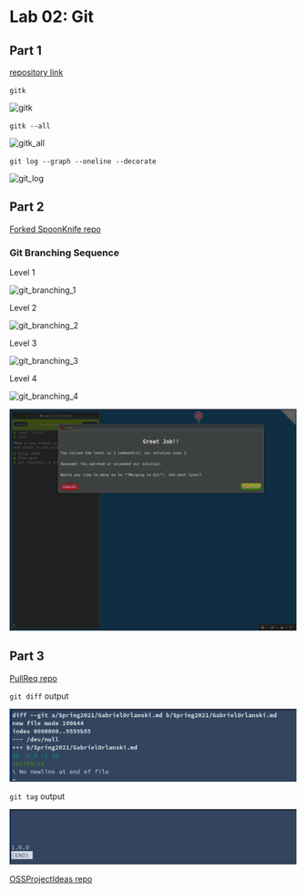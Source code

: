 # Lab 02: Git

## Part 1

[repository link](https://github.com/RylanOC/lab2part1)

`gitk`

![gitk](/home/rylan/git/oss-repo-template/images/lab2/gitk.png)

`gitk --all`

![gitk_all](/home/rylan/git/oss-repo-template/images/lab2/gitk_all.png)

`git log --graph --oneline --decorate`

![git_log](/home/rylan/git/oss-repo-template/images/lab2/git_log.png)



## Part 2

[Forked SpoonKnife repo](https://github.com/RylanOC/Spoon-Knife)

### Git Branching Sequence

Level 1

![git_branching_1](/home/rylan/git/oss-repo-template/images/lab2/git_branching_1.png)

Level 2

![git_branching_2](/home/rylan/git/oss-repo-template/images/lab2/git_branching_2.png)

Level 3

![git_branching_3](/home/rylan/git/oss-repo-template/images/lab2/git_branching_3.png)

Level 4

![git_branching_4](/home/rylan/git/oss-repo-template/images/lab2/git_branching_4.png)



![git_branching_2](../../images/lab2/git_branching_2.png)



## Part 3

[PullReq repo](https://github.com/RylanOC/PullReq)

`git diff` output

![git-diff](../../images/lab2/git-diff.png)

`git tag` output

![git_tag](../../images/lab2/git_tag.png)

[OSSProjectIdeas repo](https://github.com/elihschiff/OSSProjectIdeas)

